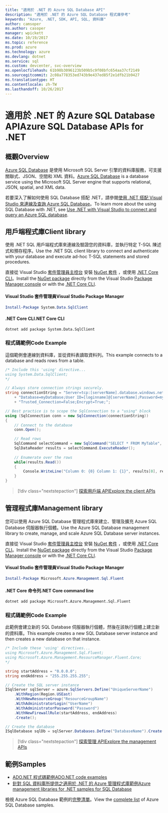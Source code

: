 ```yaml
---
title: "適用於 .NET 的 Azure SQL Database API"
description: "適用於 .NET 的 Azure SQL Database 程式庫參考"
keywords: "Azure, .NET, SDK, API, SQL, 資料庫"
author: camsoper
ms.author: casoper
manager: wpickett
ms.date: 10/19/2017
ms.topic: reference
ms.prod: azure
ms.technology: azure
ms.devlang: dotnet
ms.service: sql
ms.custom: devcenter, svc-overview
ms.openlocfilehash: 61b98b3096123b509b5c9f08bfc654aa37cf2149
ms.sourcegitcommit: 2c08a778353ed743b9e437ed85f2e1dfb21b9427
ms.translationtype: HT
ms.contentlocale: zh-TW
ms.lasthandoff: 10/26/2017
---
```

# <a name="azure-sql-database-apis-for-net"></a><span data-ttu-id="afee4-104">適用於 .NET 的 Azure SQL Database API</span><span class="sxs-lookup"><span data-stu-id="afee4-104">Azure SQL Database APIs for .NET</span></span>

## <a name="overview"></a><span data-ttu-id="afee4-105">概觀</span><span class="sxs-lookup"><span data-stu-id="afee4-105">Overview</span></span>

<span data-ttu-id="afee4-106">[Azure SQL Database](https://docs.microsoft.com/azure/sql-database/sql-database-technical-overview) 是使用 Microsoft SQL Server 引擎的資料庫服務，可支援關聯式、JSON、空間和 XML 資料。</span><span class="sxs-lookup"><span data-stu-id="afee4-106">[Azure SQL Database](https://docs.microsoft.com/azure/sql-database/sql-database-technical-overview) is a database service using the Microsoft SQL Server engine that supports relational, JSON, spatial, and XML data.</span></span> 

<span data-ttu-id="afee4-107">若要深入了解如何使用 SQL Database 搭配 .NET，請參閱[使用 .NET 搭配 Visual Studio 來連線及查詢 Azure SQL Database](https://docs.microsoft.com/azure/sql-database/sql-database-connect-query-dotnet-visual-studio)。</span><span class="sxs-lookup"><span data-stu-id="afee4-107">To learn more about the using SQL Database with .NET, see [Use .NET with Visual Studio to connect and query an Azure SQL database](https://docs.microsoft.com/azure/sql-database/sql-database-connect-query-dotnet-visual-studio).</span></span>

## <a name="client-library"></a><span data-ttu-id="afee4-108">用戶端程式庫</span><span class="sxs-lookup"><span data-stu-id="afee4-108">Client library</span></span>

<span data-ttu-id="afee4-109">使用 .NET SQL 用戶端程式庫來連線及驗證您的資料庫，並執行特定 T-SQL 陳述式和預存程序。</span><span class="sxs-lookup"><span data-stu-id="afee4-109">Use the .NET SQL client library to connect and authenticate with your database and execute ad-hoc T-SQL statements and stored procedures.</span></span>

<span data-ttu-id="afee4-110">直接從 Visual Studio [套件管理員主控台](https://docs.microsoft.com/nuget/tools/package-manager-console) 安裝 [NuGet 套件]( https://www.nuget.org/packages/System.Data.SqlClient) ，或使用 [.NET Core CLI](https://docs.microsoft.com/dotnet/core/tools/dotnet-add-package)。</span><span class="sxs-lookup"><span data-stu-id="afee4-110">Install the [NuGet package]( https://www.nuget.org/packages/System.Data.SqlClient) directly from the Visual Studio [Package Manager console](https://docs.microsoft.com/nuget/tools/package-manager-console) or with the [.NET Core CLI](https://docs.microsoft.com/dotnet/core/tools/dotnet-add-package).</span></span>

#### <a name="visual-studio-package-manager"></a><span data-ttu-id="afee4-111">Visual Studio 套件管理員</span><span class="sxs-lookup"><span data-stu-id="afee4-111">Visual Studio Package Manager</span></span>

```powershell
Install-Package System.Data.SqlClient
```

#### <a name="net-core-cli"></a><span data-ttu-id="afee4-112">.NET Core CLI</span><span class="sxs-lookup"><span data-stu-id="afee4-112">.NET Core CLI</span></span>

```bash
dotnet add package System.Data.SqlClient
```

### <a name="code-example"></a><span data-ttu-id="afee4-113">程式碼範例</span><span class="sxs-lookup"><span data-stu-id="afee4-113">Code Example</span></span>

<span data-ttu-id="afee4-114">這個範例會連線到資料庫，並從資料表讀取資料列。</span><span class="sxs-lookup"><span data-stu-id="afee4-114">This example connects to a database and reads rows from a table.</span></span>

```csharp
/* Include this 'using' directive...
using System.Data.SqlClient;
*/

// Always store connection strings securely. 
string connectionString = "Server=tcp:[serverName].database.windows.net;" 
    + "Database=myDataBase;User ID=[loginname]@[serverName];Password=myPassword;"
    + "Trusted_Connection=False;Encrypt=True;";

// Best practice is to scope the SqlConnection to a "using" block
using (SqlConnection conn = new SqlConnection(connectionString))
{
    // Connect to the database
    conn.Open();

    // Read rows
    SqlCommand selectCommand = new SqlCommand("SELECT * FROM MyTable", conn);
    SqlDataReader results = selectCommand.ExecuteReader();
    
    // Enumerate over the rows
    while(results.Read())
    {
        Console.WriteLine("Column 0: {0} Column 1: {1}", results[0], results[1]);
    }
}
```

> [!div class="nextstepaction"]
> [<span data-ttu-id="afee4-115">探索用戶端 API</span><span class="sxs-lookup"><span data-stu-id="afee4-115">Explore the client APIs</span></span>](/dotnet/api/overview/azure/sql/client)

## <a name="management-library"></a><span data-ttu-id="afee4-116">管理程式庫</span><span class="sxs-lookup"><span data-stu-id="afee4-116">Management library</span></span>

<span data-ttu-id="afee4-117">您可以使用 Azure SQL Database 管理程式庫來建立、管理及擴充 Azure SQL Database 伺服器執行個體。</span><span class="sxs-lookup"><span data-stu-id="afee4-117">Use the Azure SQL Database management library to create, manage, and scale Azure SQL Database server instances.</span></span>

<span data-ttu-id="afee4-118">直接從 Visual Studio [套件管理員主控台](https://docs.microsoft.com/nuget/tools/package-manager-console) 安裝 [NuGet 套件](https://www.nuget.org/packages/Microsoft.Azure.Management.Sql.Fluent/) ，或使用 [.NET Core CLI](https://docs.microsoft.com/dotnet/core/tools/dotnet-add-package)。</span><span class="sxs-lookup"><span data-stu-id="afee4-118">Install the [NuGet package](https://www.nuget.org/packages/Microsoft.Azure.Management.Sql.Fluent/) directly from the Visual Studio [Package Manager console](https://docs.microsoft.com/nuget/tools/package-manager-console) or with the [.NET Core CLI](https://docs.microsoft.com/dotnet/core/tools/dotnet-add-package).</span></span>

#### <a name="visual-studio-package-manager"></a><span data-ttu-id="afee4-119">Visual Studio 套件管理員</span><span class="sxs-lookup"><span data-stu-id="afee4-119">Visual Studio Package Manager</span></span>

```powershell
Install-Package Microsoft.Azure.Management.Sql.Fluent
``` 

#### <a name="net-core-command-line"></a><span data-ttu-id="afee4-120">.NET Core 命令列</span><span class="sxs-lookup"><span data-stu-id="afee4-120">.NET Core command line</span></span>

```bash
dotnet add package Microsoft.Azure.Management.Sql.Fluent
```

### <a name="code-example"></a><span data-ttu-id="afee4-121">程式碼範例</span><span class="sxs-lookup"><span data-stu-id="afee4-121">Code Example</span></span>

<span data-ttu-id="afee4-122">此範例會建立新的 SQL Database 伺服器執行個體，然後在該執行個體上建立新的資料庫。</span><span class="sxs-lookup"><span data-stu-id="afee4-122">This example creates a new SQL Database server instance and then creates a new database on that instance.</span></span>

```csharp
/* Include these 'using' directives...
using Microsoft.Azure.Management.Sql.Fluent;
using Microsoft.Azure.Management.ResourceManager.Fluent.Core;
*/

string startAddress = "0.0.0.0";
string endAddress = "255.255.255.255";

// Create the SQL server instance
ISqlServer sqlServer = azure.SqlServers.Define("UniqueServerName")
    .WithRegion(Region.USEast)
    .WithNewResourceGroup("ResourceGroupName")
    .WithAdministratorLogin("UserName")
    .WithAdministratorPassword("Password")
    .WithNewFirewallRule(startAddress, endAddress)
    .Create();

// Create the database
ISqlDatabase sqlDb = sqlServer.Databases.Define("DatabaseName").Create();
```

> [!div class="nextstepaction"]
> [<span data-ttu-id="afee4-123">探索管理 API</span><span class="sxs-lookup"><span data-stu-id="afee4-123">Explore the management APIs</span></span>](/dotnet/api/overview/azure/sql/management)

## <a name="samples"></a><span data-ttu-id="afee4-124">範例</span><span class="sxs-lookup"><span data-stu-id="afee4-124">Samples</span></span>

- [<span data-ttu-id="afee4-125">ADO.NET 程式碼範例</span><span class="sxs-lookup"><span data-stu-id="afee4-125">ADO.NET code examples</span></span>](/dotnet/framework/data/adonet/ado-net-code-examples)
- [<span data-ttu-id="afee4-126">針對 SQL 資料庫所提供之適用於 .NET 的 Azure 管理程式庫範例</span><span class="sxs-lookup"><span data-stu-id="afee4-126">Azure management libraries for .NET samples for SQL Database</span></span>](/dotnet/azure/dotnet-sdk-azure-sql-database-samples)

<span data-ttu-id="afee4-127">檢視 Azure SQL Database 範例的[完整清單](https://azure.microsoft.com/en-us/resources/samples/?platform=dotnet&term=sql+database)。</span><span class="sxs-lookup"><span data-stu-id="afee4-127">View the [complete list](https://azure.microsoft.com/en-us/resources/samples/?platform=dotnet&term=sql+database) of Azure SQL Database samples.</span></span>

